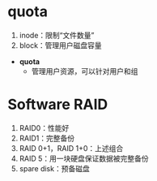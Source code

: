 # quota
1. inode：限制“文件数量”
2. block：管理用户磁盘容量
- **quota**
	- 管理用户资源，可以针对用户和组

# Software RAID
1. RAID0：性能好
2. RAID1：完整备份
3. RAID 0+1，RAID 1+0：上述组合
4. RAID 5：用一块硬盘保证数据被完整备份
5. spare disk：预备磁盘
<!--stackedit_data:
eyJoaXN0b3J5IjpbMTI3OTExMDQ4MCwtMTIxNjg5MTEwMCwtMT
I0ODg4NjE2NiwxMTQ4MTk0NzUzLC0xNzgyNTMyMDA3XX0=
-->